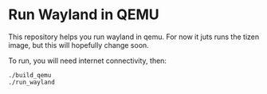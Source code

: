 Run Wayland in QEMU
===================


This repository helps you run wayland in qemu. For now it juts runs the tizen image, but this will hopefully change soon.

To run, you will need internet connectivity, then:

```
./build_qemu
./run_wayland
```

